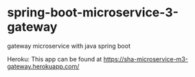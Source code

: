 # spring-boot-microservice-3-gateway
gateway microservice with java spring boot

Heroku: This app can be found at https://sha-microservice-m3-gateway.herokuapp.com/
